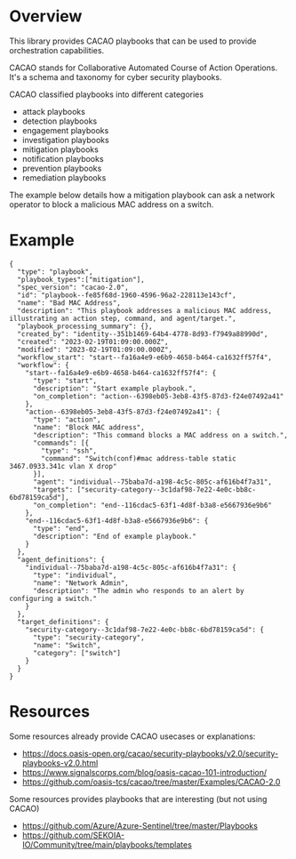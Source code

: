 
# Overview

This library provides CACAO playbooks that can be used to provide orchestration capabilities.

CACAO stands for Collaborative Automated Course of Action Operations.
It's a schema and taxonomy for cyber security playbooks.

CACAO classified playbooks into different categories
- attack playbooks
- detection playbooks
- engagement playbooks
- investigation playbooks
- mitigation playbooks
- notification playbooks
- prevention playbooks
- remediation playbooks

The example below details how a mitigation playbook can ask a network operator to block a malicious MAC address on a switch.




# Example
``` 
{
  "type": "playbook",
  "playbook_types":["mitigation"],
  "spec_version": "cacao-2.0",
  "id": "playbook--fe85f68d-1960-4596-96a2-228113e143cf",
  "name": "Bad MAC Address",
  "description": "This playbook addresses a malicious MAC address, illustrating an action step, command, and agent/target.",
  "playbook_processing_summary": {},
  "created_by": "identity--351b1469-64b4-4778-8d93-f7949a88990d",
  "created": "2023-02-19T01:09:00.000Z",
  "modified": "2023-02-19T01:09:00.000Z",
  "workflow_start": "start--fa16a4e9-e6b9-4658-b464-ca1632ff57f4",
  "workflow": {
    "start--fa16a4e9-e6b9-4658-b464-ca1632ff57f4": {
      "type": "start",
      "description": "Start example playbook.",
      "on_completion": "action--6398eb05-3eb8-43f5-87d3-f24e07492a41"
    },
    "action--6398eb05-3eb8-43f5-87d3-f24e07492a41": {
      "type": "action",
      "name": "Block MAC address",
      "description": "This command blocks a MAC address on a switch.",
      "commands": [{
        "type": "ssh",
        "command": "Switch(conf)#mac address-table static 3467.0933.341c vlan X drop"
      }],
      "agent": "individual--75baba7d-a198-4c5c-805c-af616b4f7a31",
      "targets": ["security-category--3c1daf98-7e22-4e0c-bb8c-6bd78159ca5d"],
      "on_completion": "end--116cdac5-63f1-4d8f-b3a8-e5667936e9b6"
    },
    "end--116cdac5-63f1-4d8f-b3a8-e5667936e9b6": {
      "type": "end",
      "description": "End of example playbook."
    }
  },
  "agent_definitions": {
    "individual--75baba7d-a198-4c5c-805c-af616b4f7a31": {
      "type": "individual",
      "name": "Network Admin",
      "description": "The admin who responds to an alert by configuring a switch."
    }
  },
  "target_definitions": {
    "security-category--3c1daf98-7e22-4e0c-bb8c-6bd78159ca5d": {
      "type": "security-category",
      "name": "Switch",
      "category": ["switch"]
    }
  }
}
```


# Resources

Some resources already provide CACAO usecases or explanations:

- https://docs.oasis-open.org/cacao/security-playbooks/v2.0/security-playbooks-v2.0.html
- https://www.signalscorps.com/blog/oasis-cacao-101-introduction/ 
- https://github.com/oasis-tcs/cacao/tree/master/Examples/CACAO-2.0

Some resources provides playbooks that are interesting (but not using CACAO) 
- https://github.com/Azure/Azure-Sentinel/tree/master/Playbooks
- https://github.com/SEKOIA-IO/Community/tree/main/playbooks/templates


